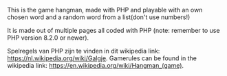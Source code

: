 This is the game hangman, made with PHP and playable with an own chosen word and a random word from a list(don't use numbers!)

It is made out of multiple pages all coded with PHP (note: remember to use PHP version 8.2.0 or newer).

Spelregels van PHP zijn te vinden in dit wikipedia link: https://nl.wikipedia.org/wiki/Galgje.
Gamerules can be found in the wikipedia link: https://en.wikipedia.org/wiki/Hangman_(game).
